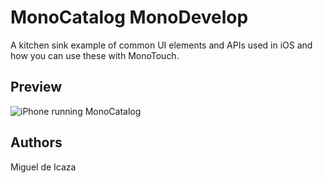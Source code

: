 MonoCatalog MonoDevelop
=======================

A kitchen sink example of common UI elements and APIs used
in iOS and how you can use these with MonoTouch.

Preview
-------

![iPhone running MonoCatalog](http://farm7.static.flickr.com/6020/5999694606_bc1acdb573.jpg)

Authors
-------

Miguel de Icaza
